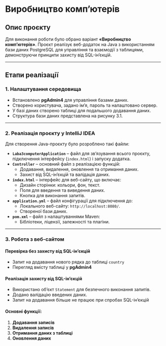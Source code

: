 # Виробництво комп’ютерів

## Опис проєкту
Для виконання роботи було обрано варіант **«Виробництво комп’ютерів»**. Проєкт реалізує веб-додаток на Java з використанням бази даних PostgreSQL для управління та взаємодії з таблицями, демонструючи принципи захисту від SQL-ін’єкцій.

---

## Етапи реалізації

### 1. Налаштування середовища
- Встановлено **pgAdmin4** для управління базами даних.
- Створено користувача, задано ім’я, пароль та налаштовано сервер.
- У базі даних створено таблиці для подальшого додавання даних.
- Структура бази даних представлена на рисунку 3.1.

---

### 2. Реалізація проєкту у IntelliJ IDEA
Для створення Java-проєкту було розроблено такі файли:
- **`Laba3computerApplication`** – файл для зв’язування всього проєкту, підключення інтерфейсу (`index.html`) і запуску додатка.
- **`Controller`** – основний файл з реалізацією функцій:
  - Додавання, видалення, оновлення та отримання даних.
  - Захист від SQL-ін’єкцій та валідація даних.
- **`index.html`** – інтерфейс для веб-сайту, що включає:
  - Дизайн сторінки: кольори, фон, текст.
  - Поля для введення та виведення даних.
  - Кнопка для виконання запитів.
- **`application.yml`** – файл конфігурації для підключення до:
  - Локального веб-сайту: `http://localhost:8080/`.
  - Створеної бази даних.
- **`pom.xml`** – файл з налаштуваннями Maven:
  - Бібліотеки, ліцензії, залежності та плагіни.

---

### 3. Робота з веб-сайтом
#### Перевірка без захисту від SQL-ін’єкцій
- Запит на додавання нового рядка до таблиці `country` 
- Перегляд вмісту таблиці у **pgAdmin4** 

#### Реалізація захисту від SQL-ін’єкцій
- Використано об’єкт `Statement` для безпечного виконання запитів.
- Додано валідацію введених даних.
- Запит на додавання більше не працює при спробах SQL-ін’єкцій 

#### Основні функції:
1. **Додавання записів** 
2. **Видалення записів** 
3. **Отримання даних з таблиці** 
4. **Оновлення даних** 
